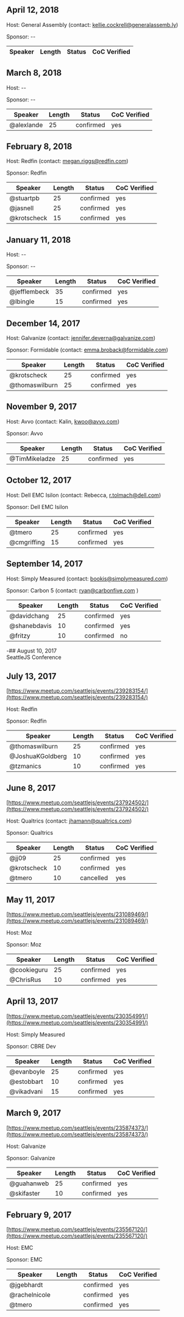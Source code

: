 ## April 12, 2018
[]()

Host: General Assembly (contact: kellie.cockrell@generalassemb.ly)

Sponsor: --

Speaker | Length | Status | CoC Verified
--- | --- | --- | ---

## March 8, 2018
[]()

Host: --

Sponsor: --

Speaker | Length | Status | CoC Verified
--- | --- | --- | ---
@alexlande | 25 | confirmed | yes

## February 8, 2018
[]()

Host: Redfin (contact: megan.riggs@redfin.com)

Sponsor: Redfin

Speaker | Length | Status | CoC Verified
--- | --- | --- | ---
@stuartpb | 25 | confirmed | yes
@jasnell | 25 | confirmed | yes
@krotscheck | 15 | confirmed | yes

## January 11, 2018
[]()

Host: --

Sponsor: --

Speaker | Length | Status | CoC Verified
--- | --- | --- | ---
@jefflembeck | 35 | confirmed | yes
@lbingle | 15 | confirmed | yes

## December 14, 2017
[]()

Host: Galvanize (contact: jennifer.deverna@galvanize.com)

Sponsor: Formidable (contact: emma.broback@formidable.com)

Speaker | Length | Status | CoC Verified
--- | --- | --- | ---
@krotscheck | 25 | confirmed | yes
@thomaswilburn | 25 | confirmed | yes

## November 9, 2017
[]()

Host: Avvo (contact: Kalin, kwoo@avvo.com)

Sponsor: Avvo

Speaker | Length | Status | CoC Verified
--- | --- | --- | ---
@TimMikeladze | 25 | confirmed | yes


## October 12, 2017
[]()

Host: Dell EMC Isilon (contact: Rebecca, r.tolmach@dell.com)

Sponsor: Dell EMC Isilon

Speaker | Length | Status | CoC Verified
--- | --- | --- | ---
@tmero | 25 | confirmed | yes
@cmgriffing | 15 | confirmed | yes

## September 14, 2017
[]()

Host: Simply Measured (contact: bookis@simplymeasured.com)

Sponsor: Carbon 5 (contact: ryan@carbonfive.com )

Speaker | Length | Status | CoC Verified
--- | --- | --- | ---
@davidchang | 25 | confirmed | yes
@shanebdavis | 10 | confirmed | yes
@fritzy | 10 | confirmed | no

-## August 10, 2017   
SeattleJS Conference    
    
## July 13, 2017    
[https://www.meetup.com/seattlejs/events/239283154/](https://www.meetup.com/seattlejs/events/239283154/)    
    
Host: Redfin    
    
Sponsor: Redfin   
    
Speaker | Length | Status | CoC Verified    
--- | --- | --- | ---   
@thomaswilburn | 25 | confirmed | yes   
@JoshuaKGoldberg | 10 | confirmed | yes   
@tzmanics | 10 | confirmed | yes    
    
## June 8, 2017   
[https://www.meetup.com/seattlejs/events/237924502/](https://www.meetup.com/seattlejs/events/237924502/)    
    
Host: Qualtrics (contact: jhamann@qualtrics.com)
    
Sponsor: Qualtrics    
    
Speaker | Length | Status | CoC Verified    
--- | --- | --- | ---   
@jj09 | 25 | confirmed | yes    
@krotscheck | 10 | confirmed | yes    
@tmero | 10 | cancelled | yes   
    
## May 11, 2017   
[https://www.meetup.com/seattlejs/events/231089469/](https://www.meetup.com/seattlejs/events/231089469/)    
    
Host: Moz   
    
Sponsor: Moz    
    
Speaker | Length | Status | CoC Verified    
--- | --- | --- | ---   
@cookieguru | 25 | confirmed | yes    
@ChrisRus | 10 | confirmed | yes    
    
## April 13, 2017   
[https://www.meetup.com/seattlejs/events/230354991/](https://www.meetup.com/seattlejs/events/230354991/)    
    
Host: Simply Measured   
    
Sponsor: CBRE Dev   
    
Speaker | Length | Status | CoC Verified    
--- | --- | --- | ---   
@evanboyle | 25 | confirmed | yes   
@estobbart | 10 | confirmed | yes   
@vikadvani | 15 | confirmed | yes   
    
## March 9, 2017    
[https://www.meetup.com/seattlejs/events/235874373/](https://www.meetup.com/seattlejs/events/235874373/)    
    
Host: Galvanize   
    
Sponsor: Galvanize    
    
Speaker | Length | Status | CoC Verified    
--- | --- | --- | ---   
@guahanweb | 25 | confirmed | yes   
@skifaster | 10 | confirmed | yes   
    
## February 9, 2017   
[https://www.meetup.com/seattlejs/events/235567120/](https://www.meetup.com/seattlejs/events/235567120/)    
   
Host: EMC   
    
Sponsor: EMC    
  
Speaker | Length | Status | CoC Verified    
--- | --- | --- | ---   
@jgebhardt | | confirmed | yes    
@rachelnicole | | confirmed | yes   
@tmero | | confirmed | yes

